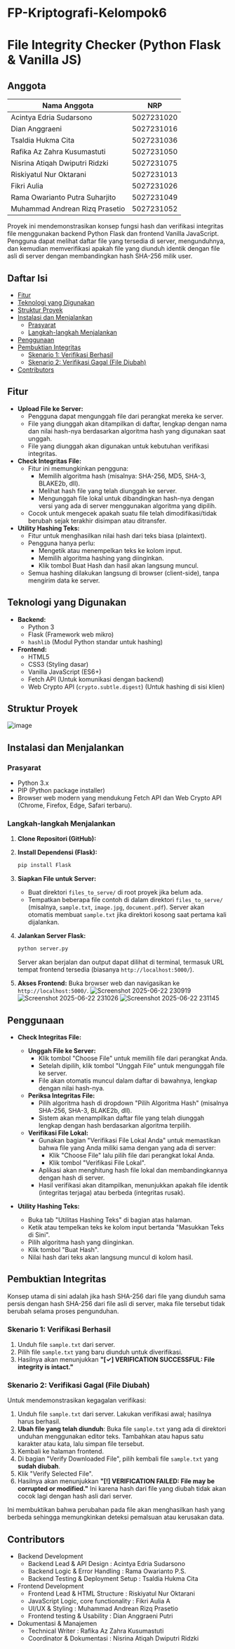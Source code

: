# FP-Kriptografi-Kelompok6
# File Integrity Checker (Python Flask & Vanilla JS)

## Anggota
| Nama Anggota        | NRP         |
|---------------------|-------------|
| Acintya Edria Sudarsono | 5027231020 |
| Dian Anggraeni | 5027231016 |
| Tsaldia Hukma Cita | 5027231036 |
| Rafika Az Zahra Kusumastuti | 5027231050 |
| Nisrina Atiqah Dwiputri Ridzki | 5027231075 |
| Riskiyatul Nur Oktarani | 5027231013 |
| Fikri Aulia | 5027231026 |
| Rama Owarianto Putra Suharjito | 5027231049 |
| Muhammad Andrean Rizq Prasetio | 5027231052 |

Proyek ini mendemonstrasikan konsep fungsi hash dan verifikasi integritas file menggunakan backend Python Flask dan frontend Vanilla JavaScript. Pengguna dapat melihat daftar file yang tersedia di server, mengunduhnya, dan kemudian memverifikasi apakah file yang diunduh identik dengan file asli di server dengan membandingkan hash SHA-256 milik user.

## Daftar Isi

- [Fitur](#fitur)
- [Teknologi yang Digunakan](#teknologi-yang-digunakan)
- [Struktur Proyek](#struktur-proyek)
- [Instalasi dan Menjalankan](#instalasi-dan-menjalankan)
  - [Prasyarat](#prasyarat)
  - [Langkah-langkah Menjalankan](#langkah-langkah-menjalankan)
- [Penggunaan](#penggunaan)
- [Pembuktian Integritas](#pembuktian-integritas)
  - [Skenario 1: Verifikasi Berhasil](#skenario-1-verifikasi-berhasil)
  - [Skenario 2: Verifikasi Gagal (File Diubah)](#skenario-2-verifikasi-gagal-file-diubah)
- [Contributors](#contributors)

## Fitur

*   **Upload File ke Server:**
    *   Pengguna dapat mengunggah file dari perangkat mereka ke server.
    *   File yang diunggah akan ditampilkan di daftar, lengkap dengan nama dan nilai hash-nya berdasarkan algoritma hash yang digunakan saat unggah.
    *   File yang diunggah akan digunakan untuk kebutuhan verifikasi integritas.
*   **Check Integritas File:**
    *   Fitur ini memungkinkan pengguna:
        *   Memilih algoritma hash (misalnya: SHA-256, MD5, SHA-3, BLAKE2b, dll).
        *   Melihat hash file yang telah diunggah ke server.
        *   Mengunggah file lokal untuk dibandingkan hash-nya dengan versi yang ada di server menggunakan algoritma yang dipilih.
    *   Cocok untuk mengecek apakah suatu file telah dimodifikasi/tidak berubah sejak terakhir disimpan atau ditransfer.
*   **Utility Hashing Teks:**
    *   Fitur untuk menghasilkan nilai hash dari teks biasa (plaintext).
    *   Pengguna hanya perlu:
        *   Mengetik atau menempelkan teks ke kolom input.
        *   Memilih algoritma hashing yang diinginkan.
        *   Klik tombol Buat Hash dan hasil akan langsung muncul.
    *   Semua hashing dilakukan langsung di browser (client-side), tanpa mengirim data ke server.

## Teknologi yang Digunakan

*   **Backend:**
    *   Python 3
    *   Flask (Framework web mikro)
    *   `hashlib` (Modul Python standar untuk hashing)
*   **Frontend:**
    *   HTML5
    *   CSS3 (Styling dasar)
    *   Vanilla JavaScript (ES6+)
    *   Fetch API (Untuk komunikasi dengan backend)
    *   Web Crypto API (`crypto.subtle.digest`) (Untuk hashing di sisi klien)

 ## Struktur Proyek
 ![image](https://github.com/user-attachments/assets/afc8f884-d658-4d31-b47d-7e89ea9e313b)


## Instalasi dan Menjalankan

### Prasyarat

*   Python 3.x
*   PIP (Python package installer)
*   Browser web modern yang mendukung Fetch API dan Web Crypto API (Chrome, Firefox, Edge, Safari terbaru).

### Langkah-langkah Menjalankan

1.  **Clone Repositori (GitHub):**

2.  **Install Dependensi (Flask):**
    ```bash
    pip install Flask
    ```

3.  **Siapkan File untuk Server:**
    *   Buat direktori `files_to_serve/` di root proyek jika belum ada.
    *   Tempatkan beberapa file contoh di dalam direktori `files_to_serve/` (misalnya, `sample.txt`, `image.jpg`, `document.pdf`). Server akan otomatis membuat `sample.txt` jika direktori kosong saat pertama kali dijalankan.

4.  **Jalankan Server Flask:**
    ```bash
    python server.py
    ```
    Server akan berjalan dan output dapat dilihat di terminal, termasuk URL tempat frontend tersedia (biasanya `http://localhost:5000/`).

5.  **Akses Frontend:**
    Buka browser web dan navigasikan ke `http://localhost:5000/`.
![Screenshot 2025-06-22 230919](https://github.com/user-attachments/assets/b708819f-fdd8-436d-8550-72ead26e51b6)
![Screenshot 2025-06-22 231026](https://github.com/user-attachments/assets/2ac7dbee-a195-465a-abc4-27c4e68fdcf5)
![Screenshot 2025-06-22 231145](https://github.com/user-attachments/assets/a36c9cae-c5f6-43de-aa6f-0ed5ef3c803e)


## Penggunaan

*   **Check Integritas File:**
    *   **Unggah File ke Server:**
        *   Klik tombol "Choose File" untuk memilih file dari perangkat Anda.
        *   Setelah dipilih, klik tombol "Unggah File" untuk mengunggah file ke server.
        *   File akan otomatis muncul dalam daftar di bawahnya, lengkap dengan nilai hash-nya.
    *   **Periksa Integritas File:**
        *   Pilih algoritma hash di dropdown "Pilih Algoritma Hash" (misalnya SHA-256, SHA-3, BLAKE2b, dll).
        *   Sistem akan menampilkan daftar file yang telah diunggah lengkap dengan hash berdasarkan algoritma terpilih.
    *   **Verifikasi File Lokal:**
        *   Gunakan bagian "Verifikasi File Lokal Anda" untuk memastikan bahwa file yang Anda miliki sama dengan yang ada di server:
            *   Klik "Choose File" lalu pilih file dari perangkat lokal Anda.
            *   Klik tombol "Verifikasi File Lokal".
        *   Aplikasi akan menghitung hash file lokal dan membandingkannya dengan hash di server.
        *   Hasil verifikasi akan ditampilkan, menunjukkan apakah file identik (integritas terjaga) atau berbeda (integritas rusak).

*   **Utility Hashing Teks:**
    *   Buka tab "Utilitas Hashing Teks" di bagian atas halaman.
    *   Ketik atau tempelkan teks ke kolom input bertanda "Masukkan Teks di Sini".
    *   Pilih algoritma hash yang diinginkan.
    *   Klik tombol "Buat Hash".
    *   Nilai hash dari teks akan langsung muncul di kolom hasil.

## Pembuktian Integritas

Konsep utama di sini adalah jika hash SHA-256 dari file yang diunduh sama persis dengan hash SHA-256 dari file asli di server, maka file tersebut tidak berubah selama proses pengunduhan.

### Skenario 1: Verifikasi Berhasil

1.  Unduh file `sample.txt` dari server.
2.  Pilih file `sample.txt` yang baru diunduh untuk diverifikasi.
3.  Hasilnya akan menunjukkan **"[✓] VERIFICATION SUCCESSFUL: File integrity is intact."**



### Skenario 2: Verifikasi Gagal (File Diubah)

Untuk mendemonstrasikan kegagalan verifikasi:

1.  Unduh file `sample.txt` dari server. Lakukan verifikasi awal; hasilnya harus berhasil.
2.  **Ubah file yang telah diunduh**: Buka file `sample.txt` yang ada di direktori unduhan menggunakan editor teks. Tambahkan atau hapus satu karakter atau kata, lalu simpan file tersebut.
3.  Kembali ke halaman frontend.
4.  Di bagian "Verify Downloaded File", pilih kembali file `sample.txt` yang **sudah diubah**.
5.  Klik "Verify Selected File".
6.  Hasilnya akan menunjukkan **"[!] VERIFICATION FAILED: File may be corrupted or modified."** Ini karena hash dari file yang diubah tidak akan cocok lagi dengan hash asli dari server.


Ini membuktikan bahwa perubahan pada file akan menghasilkan hash yang berbeda sehingga memungkinkan deteksi pemalsuan atau kerusakan data.

## Contributors
* Backend Development
  - Backend Lead & API Design : Acintya Edria Sudarsono
  - Backend Logic & Error Handling : Rama Owarianto P.S.
  - Backend Testing & Deployment Setup : Tsaldia Hukma Cita
* Frontend Development
  - Frontend Lead & HTML Structure : Riskiyatul Nur Oktarani
  - JavaScript Logic, core functionality : Fikri Aulia A
  - UI/UX & Styling : Muhammad Andrean Rizq Prasetio
  - Frontend testing & Usability : Dian Anggraeni Putri
* Dokumentasi & Manajemen
  - Technical Writer : Rafika Az Zahra Kusumastuti
  - Coordinator & Dokumentasi : Nisrina Atiqah Dwiputri Ridzki
